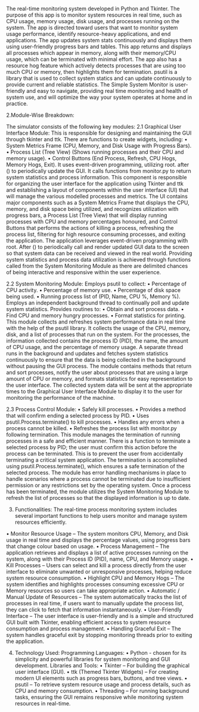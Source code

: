 The real-time monitoring system developed in Python and Tkinter. The purpose of this app is to monitor system resources in real time, such as CPU usage, memory usage, disk usage, and processes running on the system. The app is directed toward users that want to monitor system usage performance, identify resource-heavy applications, and end applications. The app updates system stats continuously and displays them using user-friendly progress bars and tables. This app returns and displays all processes which appear in memory, along with their memory/CPU usage, which can be terminated with minimal effort. The app also has a resource hog feature which actively detects processes that are using too much CPU or memory, then highlights them for termination. psutil is a library that is used to collect system statics and can update continuously to provide current and reliable statistics. The Simple System Monitor is user-friendly and easy to navigate, providing real time monitoring and health of system use, and will optimize the way your system operates at home and in practice.

2.Module-Wise Breakdown:

The simulator consists of the following key modules:
2.1 Graphical User Interface Module:
This is responsible for designing and maintaining the GUI through tkinter and ttk. There are functions to create widgets, including:
•	System Metrics Frame (CPU, Memory, and Disk Usage with Progress Bars).
•	Process List (Tree View) (Shows running processes and their CPU and memory usage).
•	Control Buttons (End Process, Refresh, CPU Hogs, Memory Hogs, Exit).
It uses event-driven programming, utilizing root. after () to periodically update the GUI. It calls functions from monitor.py to return system statistics and process information. This component is responsible for organizing the user interface for the application using Tkinter and ttk and establishing a layout of components within the user interface (UI) that will manage the various modelled processes and metrics. The UI contains major components such as a System Metrics Frame that displays the CPU, memory, and disk space being utilized, and recognizes utilization with progress bars, a Process List (Tree View) that will display running processes with CPU and memory percentages honoured, and Control Buttons that performs the actions of killing a process, refreshing the process list, filtering for high resource consuming processes, and exiting the application. The application leverages event-driven programming with root. After () to periodically call and render updated GUI data to the screen so that system data can be received and viewed in the real world. Providing system statistics and process data utilization is achieved through functions called from the System Monitoring Module as there are delimited chances of being interactive and responsive within the user experience.

2.2 System Monitoring Module:
Employs psutil to collect:
•	Percentage of CPU activity.
•	Percentage of memory use.
•	Percentage of disk space being used.
•	Running process list of (PID, Name, CPU %, Memory %).
Employs an independent background thread to continually poll and update system statistics.
Provides routines to:
•	Obtain and sort process data.
•	Find CPU and memory hungry processes.
•	Format statistics for printing.
This module collects and refreshes system performance data in real time with the help of the psutil library. It collects the usage of the CPU, memory, disk, and a list of processes that run on the system. For the processes, the information collected contains the process ID (PID), the name, the amount of CPU usage, and the percentage of memory usage. A separate thread runs in the background and updates and fetches system statistics continuously to ensure that the data is being collected in the background without pausing the GUI process. The module contains methods that return and sort processes, notify the user about processes that are using a large amount of CPU or memory, and formats statistics for easy representation to the user interface. The collected system data will be sent at the appropriate times to the Graphical User Interface Module to display it to the user for monitoring the performance of the machine.

2.3 Process Control Module:
•	Safely kill processes.
•	Provides a method that will confirm ending a selected process by PID.
•	Uses psutil.Process.terminate() to kill processes.
•	Handles any errors when a process cannot be killed.
•	Refreshes the process list with monitor.py following termination.
This module manages the termination of running processes in a safe and efficient manner. There is a function to terminate a selected process by PID; the user must confirm this action before the process can be terminated. This is to prevent the user from accidentally terminating a critical system application. The termination is accomplished using psutil.Process.terminate(), which ensures a safe termination of the selected process. The module has error handling mechanisms in place to handle scenarios where a process cannot be terminated due to insufficient permission or any restrictions set by the operating system. Once a process has been terminated, the module utilizes the System Monitoring Module to refresh the list of processes so that the displayed information is up to date.

3. Functionalities:
The real-time process monitoring system includes several important functions to help users monitor and manage system resources efficiently.

•	Monitor Resource Usage – The system monitors CPU, Memory, and Disk usage in real time and displays the percentage values, using progress bars that change colour based on usage.
•	Process Management – The application retrieves and displays a list of active processes running on the system, along with their Process ID (PID), name, CPU, and Memory usage.
•	Kill Processes – Users can select and kill a process directly from the user interface to eliminate unwanted or unresponsive processes, helping reduce system resource consumption.
•	Highlight CPU and Memory Hogs – The system identifies and highlights processes consuming excessive CPU or Memory resources so users can take appropriate action.
•	Automatic / Manual Update of Resources – The system automatically tracks the list of processes in real time, if users want to manually update the process list, they can click to fetch that information instantaneously.
•	User-Friendly Interface – The user interface is user-friendly and is a simple and structured GUI built with Tkinter, enabling efficient access to system resource consumption and process management.
•	Handling Graceful Exit – The system handles graceful exit by stopping monitoring threads prior to exiting the application.

4. Technology Used:
Programming Languages:
•	Python - chosen for its simplicity and powerful libraries for system monitoring and GUI development.
Libraries and Tools:
•	Tkinter – For building the graphical user interface (GUI).
•	ttk (Themed Tkinter Widgets) – For creating modern UI elements such as progress bars, buttons, and tree views.
•	psutil – To retrieve system resource usage and process details, such as CPU and memory consumption.
•	Threading – For running background tasks, ensuring the GUI remains responsive while monitoring system resources in real-time.
